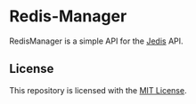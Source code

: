 # Redis-Manager
RedisManager is a simple API for the [Jedis](https://github.com/redis/jedis) API.

## License
This repository is licensed with the [MIT License](https://github.com/Dominik48N/Redis-Manager/blob/master/LICENSE).
